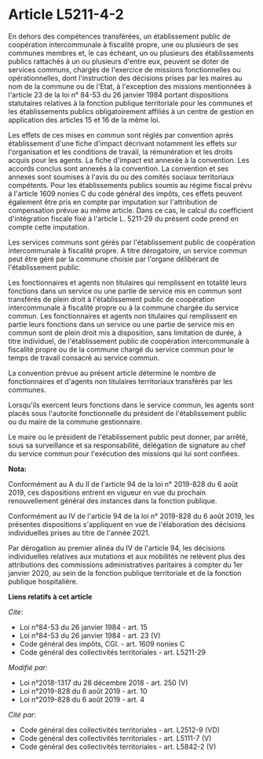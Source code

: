 # Article L5211-4-2

En dehors des compétences transférées, un établissement public de coopération intercommunale à fiscalité propre, une ou
plusieurs de ses communes membres et, le cas échéant, un ou plusieurs des établissements publics rattachés à un ou plusieurs
d'entre eux, peuvent se doter de services communs, chargés de l'exercice de missions fonctionnelles ou opérationnelles, dont
l'instruction des décisions prises par les maires au nom de la commune ou de l'Etat, à l'exception des missions mentionnées à
l'article 23 de la loi n° 84-53 du 26 janvier 1984 portant dispositions statutaires relatives à la fonction publique
territoriale pour les communes et les établissements publics obligatoirement affiliés à un centre de gestion en application
des articles 15 et 16 de la même loi.

Les effets de ces mises en commun sont réglés par convention après établissement d'une fiche d'impact décrivant notamment les
effets sur l'organisation et les conditions de travail, la rémunération et les droits acquis pour les agents. La fiche
d'impact est annexée à la convention. Les accords conclus sont annexés à la convention. La convention et ses annexes sont
soumises à l'avis du ou des comités sociaux territoriaux compétents. Pour les établissements publics soumis au régime fiscal
prévu à l'article 1609 nonies C du code général des impôts, ces effets peuvent également être pris en compte par imputation
sur l'attribution de compensation prévue au même article. Dans ce cas, le calcul du coefficient d'intégration fiscale fixé à
l'article L. 5211-29 du présent code prend en compte cette imputation.

Les services communs sont gérés par l'établissement public de coopération intercommunale à fiscalité propre. A titre
dérogatoire, un service commun peut être géré par la commune choisie par l'organe délibérant de l'établissement public.

Les fonctionnaires et agents non titulaires qui remplissent en totalité leurs fonctions dans un service ou une partie de
service mis en commun sont transférés de plein droit à l'établissement public de coopération intercommunale à fiscalité
propre ou à la commune chargée du service commun. Les fonctionnaires et agents non titulaires qui remplissent en partie leurs
fonctions dans un service ou une partie de service mis en commun sont de plein droit mis à disposition, sans limitation de
durée, à titre individuel, de l'établissement public de coopération intercommunale à fiscalité propre ou de la commune chargé
du service commun pour le temps de travail consacré au service commun.

La convention prévue au présent article détermine le nombre de fonctionnaires et d'agents non titulaires territoriaux
transférés par les communes.

Lorsqu'ils exercent leurs fonctions dans le service commun, les agents sont placés sous l'autorité fonctionnelle du président
de l'établissement public ou du maire de la commune gestionnaire.

Le maire ou le président de l'établissement public peut donner, par arrêté, sous sa surveillance et sa responsabilité,
délégation de signature au chef du service commun pour l'exécution des missions qui lui sont confiées.

**Nota:**

Conformément au A du II de l'article 94 de la loi n° 2019-828 du 6 août 2019, ces dispositions entrent en vigueur en vue du
prochain renouvellement général des instances dans la fonction publique.

Conformément au IV de l'article 94 de la loi n° 2019-828 du 6 août 2019, les présentes dispositions s'appliquent en vue de
l'élaboration des décisions individuelles prises au titre de l'année 2021.

Par dérogation au premier alinéa du IV de l'article 94, les décisions individuelles relatives aux mutations et aux mobilités
ne relèvent plus des attributions des commissions administratives paritaires à compter du 1er janvier 2020, au sein de la
fonction publique territoriale et de la fonction publique hospitalière.

**Liens relatifs à cet article**

_Cite_:

  - Loi n°84-53 du 26 janvier 1984 - art. 15
  - Loi n°84-53 du 26 janvier 1984 - art. 23 (V)
  - Code général des impôts, CGI. - art. 1609 nonies C
  - Code général des collectivités territoriales - art. L5211-29

_Modifié par_:

  - Loi n°2018-1317 du 28 décembre 2018 - art. 250 (V)
  - Loi n°2019-828 du 6 août 2019 - art. 10
  - Loi n°2019-828 du 6 août 2019 - art. 4

_Cité par_:

  - Code général des collectivités territoriales - art. L2512-9 (VD)
  - Code général des collectivités territoriales - art. L5111-7 (V)
  - Code général des collectivités territoriales - art. L5842-2 (V)

